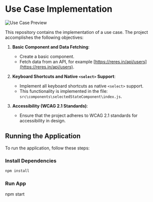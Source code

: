 # Use Case Implementation

![Use Case Preview](https://github.com/zulfiqar313/case_everyday/assets/69974518/6dfe66a6-9e67-4450-a3ee-9fe140e93784)

This repository contains the implementation of a use case. The project accomplishes the following objectives:

1. **Basic Component and Data Fetching**:
   - Create a basic component.
   - Fetch data from an API, for example [https://reres.in/api/users](https://reres.in/api/users).

2. **Keyboard Shortcuts and Native `<select>` Support**:
   - Implement all keyboard shortcuts as native `<select>` support.
   - This functionality is implemented in the file: `src\components\selectedStateComponent\index.js`.

3. **Accessibility (WCAG 2.1 Standards)**:
   - Ensure that the project adheres to WCAG 2.1 standards for accessibility in design.

## Running the Application

To run the application, follow these steps:

### Install Dependencies

```bash
npm install
```
### Run App

npm start
```

